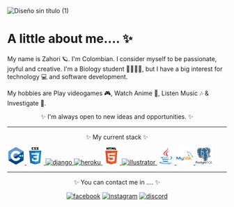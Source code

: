 
![Diseño sin título (1)](https://user-images.githubusercontent.com/102128306/160257399-83a7d1a6-679b-4917-807c-21d944ee8de7.gif)

# A little about me....  ✨

My name is Zahori 🪐. I'm Colombian.  I consider myself to be passionate, joyful and creative. I'm a Biology student 🦇🦎🦠🔬, but I have a  big interest for technology 💻 and software development.   

My hobbies are Play videogames 🎮, Watch Anime 🍥, Listen Music 🎶 & Investigate 🔬.

<p align="center">
✨ I'm always open to new ideas and opportunities. ✨
</p>
 
 ---
<p align="center">
✨ My current stack ✨
</p>

<p align="left"> <a href="https://www.w3schools.com/cpp/" target="_blank" rel="noreferrer"> <img src="https://raw.githubusercontent.com/devicons/devicon/master/icons/cplusplus/cplusplus-original.svg" alt="cplusplus" width="40" height="40"/> </a> <a href="https://www.w3schools.com/css/" target="_blank" rel="noreferrer"> <img src="https://raw.githubusercontent.com/devicons/devicon/master/icons/css3/css3-original-wordmark.svg" alt="css3" width="40" height="40"/> </a> <a href="https://www.djangoproject.com/" target="_blank" rel="noreferrer"> <img src="https://cdn.worldvectorlogo.com/logos/django.svg" alt="django" width="40" height="40"/> </a> <a href="https://heroku.com" target="_blank" rel="noreferrer"> <img src="https://www.vectorlogo.zone/logos/heroku/heroku-icon.svg" alt="heroku" width="40" height="40"/> </a> <a href="https://www.w3.org/html/" target="_blank" rel="noreferrer"> <img src="https://raw.githubusercontent.com/devicons/devicon/master/icons/html5/html5-original-wordmark.svg" alt="html5" width="40" height="40"/> </a> <a href="https://www.adobe.com/in/products/illustrator.html" target="_blank" rel="noreferrer"> <img src="https://www.vectorlogo.zone/logos/adobe_illustrator/adobe_illustrator-icon.svg" alt="illustrator" width="40" height="40"/> </a> <a href="https://www.java.com" target="_blank" rel="noreferrer"> <img src="https://raw.githubusercontent.com/devicons/devicon/master/icons/java/java-original.svg" alt="java" width="40" height="40"/> </a> <a href="https://www.mysql.com/" target="_blank" rel="noreferrer"> <img src="https://raw.githubusercontent.com/devicons/devicon/master/icons/mysql/mysql-original-wordmark.svg" alt="mysql" width="40" height="40"/> </a> <a href="https://www.postgresql.org" target="_blank" rel="noreferrer"> <img src="https://raw.githubusercontent.com/devicons/devicon/master/icons/postgresql/postgresql-original-wordmark.svg" alt="postgresql" width="40" height="40"/> </a> </p>

---
<p align="center">
✨ You can contact me in .... ✨
</p>

<p align="center">
 <a href="https://www.facebook.com/zahori.valeria/"><img src="https://img.icons8.com/color/96/000000/facebook.png"  width="50" alt="facebook"/></a>
 <a href="https://instagram.com/fucking_diees"><img src="https://img.icons8.com/color/96/000000/instagram-new.png"  width="50" alt="instagram"/></a>
 <a href="https://discord.com/users/aZaho.vale#0541"><img src="https://img.icons8.com/color/96/000000/discord-logo.png"  width="50" alt="discord"/></a>
</p>

